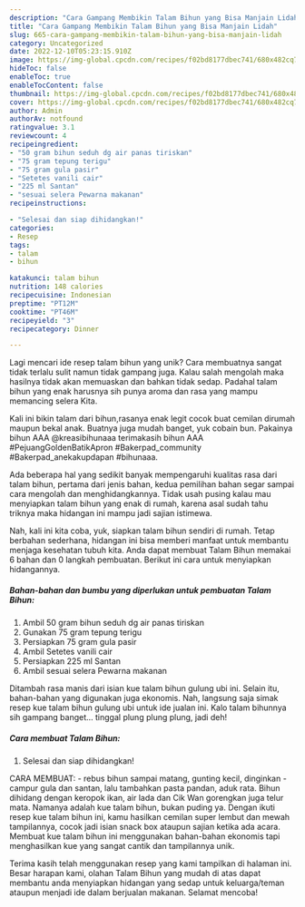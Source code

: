 ```yaml
---
description: "Cara Gampang Membikin Talam Bihun yang Bisa Manjain Lidah"
title: "Cara Gampang Membikin Talam Bihun yang Bisa Manjain Lidah"
slug: 665-cara-gampang-membikin-talam-bihun-yang-bisa-manjain-lidah
category: Uncategorized
date: 2022-12-10T05:23:15.910Z
image: https://img-global.cpcdn.com/recipes/f02bd8177dbec741/680x482cq70/talam-bihun-foto-resep-utama.jpg
hideToc: false
enableToc: true
enableTocContent: false
thumbnail: https://img-global.cpcdn.com/recipes/f02bd8177dbec741/680x482cq70/talam-bihun-foto-resep-utama.jpg
cover: https://img-global.cpcdn.com/recipes/f02bd8177dbec741/680x482cq70/talam-bihun-foto-resep-utama.jpg
author: Admin
authorAv: notfound
ratingvalue: 3.1
reviewcount: 4
recipeingredient:
- "50 gram bihun seduh dg air panas tiriskan"
- "75 gram tepung terigu"
- "75 gram gula pasir"
- "Setetes vanili cair"
- "225 ml Santan"
- "sesuai selera Pewarna makanan"
recipeinstructions:

- "Selesai dan siap dihidangkan!"
categories:
- Resep
tags:
- talam
- bihun

katakunci: talam bihun 
nutrition: 148 calories
recipecuisine: Indonesian
preptime: "PT12M"
cooktime: "PT46M"
recipeyield: "3"
recipecategory: Dinner

---
```





Lagi mencari ide resep talam bihun yang unik? Cara membuatnya sangat tidak terlalu sulit namun tidak gampang juga. Kalau salah mengolah maka hasilnya tidak akan memuaskan dan bahkan tidak sedap. Padahal talam bihun yang enak harusnya sih punya aroma dan rasa yang mampu memancing selera Kita.





Kali ini bikin talam dari bihun,rasanya enak legit cocok buat cemilan dirumah maupun bekal anak. Buatnya juga mudah banget, yuk cobain bun. Pakainya bihun AAA @kreasibihunaaa terimakasih bihun AAA #PejuangGoldenBatikApron #Bakerpad_community #Bakerpad_anekakupdapan #bihunaaa.

Ada beberapa hal yang sedikit banyak mempengaruhi kualitas rasa dari talam bihun, pertama dari jenis bahan, kedua pemilihan bahan segar sampai cara mengolah dan menghidangkannya. Tidak usah pusing kalau mau menyiapkan talam bihun yang enak di rumah, karena asal sudah tahu triknya maka hidangan ini mampu jadi sajian istimewa.






Nah, kali ini kita coba, yuk, siapkan talam bihun sendiri di rumah. Tetap berbahan sederhana, hidangan ini bisa memberi manfaat untuk membantu menjaga kesehatan tubuh kita. Anda dapat membuat Talam Bihun memakai 6 bahan dan 0 langkah pembuatan. Berikut ini cara untuk menyiapkan hidangannya.

<!--inarticleads1-->

##### Bahan-bahan dan bumbu yang diperlukan untuk pembuatan Talam Bihun:

1. Ambil 50 gram bihun seduh dg air panas tiriskan
1. Gunakan 75 gram tepung terigu
1. Persiapkan 75 gram gula pasir
1. Ambil Setetes vanili cair
1. Persiapkan 225 ml Santan
1. Ambil sesuai selera Pewarna makanan


Ditambah rasa manis dari isian kue talam bihun gulung ubi ini. Selain itu, bahan-bahan yang digunakan juga ekonomis. Nah, langsung saja simak resep kue talam bihun gulung ubi untuk ide jualan ini. Kalo talam bihunnya sih gampang banget… tinggal plung plung plung, jadi deh! 

<!--inarticleads2-->

##### Cara membuat Talam Bihun:


1. Selesai dan siap dihidangkan!

CARA MEMBUAT: - rebus bihun sampai matang, gunting kecil, dinginkan - campur gula dan santan, lalu tambahkan pasta pandan, aduk rata. Bihun dihidang dengan keropok ikan, air lada dan Cik Wan gorengkan juga telur mata. Namanya adalah kue talam bihun, bukan puding ya. Dengan ikuti resep kue talam bihun ini, kamu hasilkan cemilan super lembut dan mewah tampilannya, cocok jadi isian snack box ataupun sajian ketika ada acara. Membuat kue talam bihun ini menggunakan bahan-bahan ekonomis tapi menghasilkan kue yang sangat cantik dan tampilannya unik. 

Terima kasih telah menggunakan resep yang kami tampilkan di halaman ini. Besar harapan kami, olahan Talam Bihun yang mudah di atas dapat membantu anda menyiapkan hidangan yang sedap untuk keluarga/teman ataupun menjadi ide dalam berjualan makanan. Selamat mencoba!
